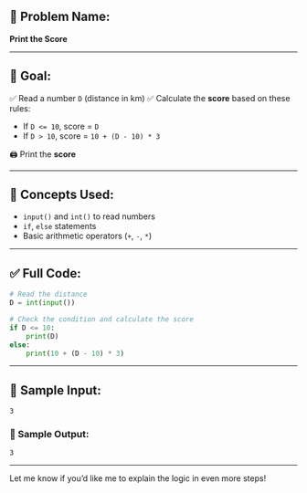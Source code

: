 
## 🧩 **Problem Name:**

**Print the Score**

---

## 🎯 **Goal:**

✅ Read a number `D` (distance in km)
✅ Calculate the **score** based on these rules:

* If `D <= 10`, score = `D`
* If `D > 10`, score = `10 + (D - 10) * 3`

🖨️ Print the **score**

---

## 🧠 **Concepts Used:**

* `input()` and `int()` to read numbers
* `if`, `else` statements
* Basic arithmetic operators (`+`, `-`, `*`)

---

## ✅ Full Code:

```python
# Read the distance
D = int(input())

# Check the condition and calculate the score
if D <= 10:
    print(D)
else:
    print(10 + (D - 10) * 3)
```

---

## 🧪 Sample Input:

```
3
```

### 🧾 Sample Output:

```
3
```

---

Let me know if you’d like me to explain the logic in even more steps!
